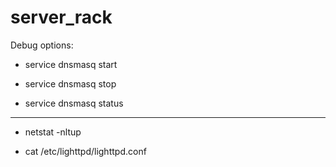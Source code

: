 # server_rack

Debug options:

- service dnsmasq start

- service dnsmasq stop

- service dnsmasq status

----------------------

- netstat -nltup

- cat /etc/lighttpd/lighttpd.conf
